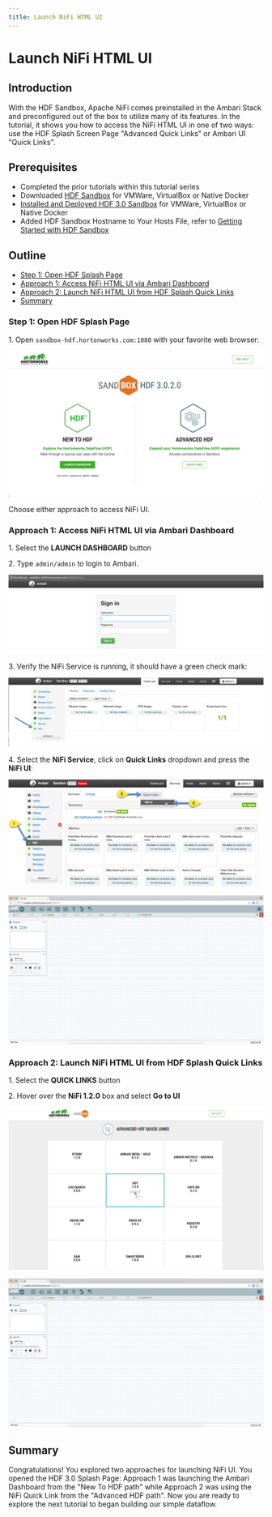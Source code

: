 ```yaml
---
title: Launch NiFi HTML UI
---
```


# Launch NiFi HTML UI

## Introduction

With the HDF Sandbox, Apache NiFi comes preinstalled in the Ambari Stack and preconfigured out of the box to utilize many of its features. In the tutorial, it shows you how to access the NiFi HTML UI in one of two ways: use the HDF Splash Screen Page "Advanced Quick Links" or Ambari UI "Quick Links".

## Prerequisites
-   Completed the prior tutorials within this tutorial series
-   Downloaded [HDF Sandbox](https://hortonworks.com/products/sandbox/) for VMWare, VirtualBox or Native Docker
-   [Installed and Deployed HDF 3.0 Sandbox](https://hortonworks.com/tutorial/sandbox-deployment-and-install-guide/) for VMWare, VirtualBox or Native Docker
-   Added HDF Sandbox Hostname to Your Hosts File, refer to [Getting Started with HDF Sandbox](https://hortonworks.com/tutorial/getting-started-with-hdf-sandbox/)

## Outline
-   [Step 1: Open HDF Splash Page](#step-1-open-hdf-splash-page)
-   [Approach 1: Access NiFi HTML UI via Ambari Dashboard](#approach-1-access-nifi-html-ui-via-ambari-dashboard)
-   [Approach 2: Launch NiFi HTML UI from HDF Splash Quick Links](#approach-2-launch-nifi-html-ui-from-hdf-splash-quick-links)
-   [Summary](#summary)

### Step 1: Open HDF Splash Page

1\. Open `sandbox-hdf.hortonworks.com:1080` with your favorite web browser:

![hdf_splash_screen](assets/tutorial-2-launch-nifi-html-ui/hdf_splash_screen.jpg)

Choose either approach to access NiFi UI.

### Approach 1: Access NiFi HTML UI via Ambari Dashboard

1\. Select the **LAUNCH DASHBOARD** button

2\. Type `admin/admin` to login to Ambari.

![login_ambari_ui.png](assets/tutorial-2-launch-nifi-html-ui/approach-1-ambari/login_ambari_ui.png)

3\. Verify the NiFi Service is running, it should have a green check mark:

![verify_nifi_running.png](assets/tutorial-2-launch-nifi-html-ui/approach-1-ambari/verify_nifi_running.png)

4\. Select the **NiFi Service**, click on **Quick Links** dropdown and press the **NiFi UI**:

![open-nifi-ui-via-ambari.png](assets/tutorial-2-launch-nifi-html-ui/approach-1-ambari/open-nifi-ui-via-ambari.jpg)

![open_nifi_html_interface.png](assets/tutorial-2-launch-nifi-html-ui/approach-1-ambari/open_nifi_html_interface.png)

### Approach 2: Launch NiFi HTML UI from HDF Splash Quick Links

1\. Select the **QUICK LINKS** button

2\. Hover over the **NiFi 1.2.0** box and select **Go to UI**

![splash_nifi_quicklink](assets/tutorial-2-launch-nifi-html-ui/approach-2-splash/splash_nifi_quicklink.png)

![open_nifi_html_interface.png](assets/tutorial-2-launch-nifi-html-ui/approach-2-splash/open_nifi_html_interface.png)

## Summary

Congratulations! You explored two approaches for launching NiFi UI. You opened the HDF 3.0 Splash Page: Approach 1 was launching the Ambari Dashboard from the "New To HDF path" while Approach 2 was using the NiFi Quick Link from the "Advanced HDF path". Now you are ready to explore the next tutorial to began building our simple dataflow.
